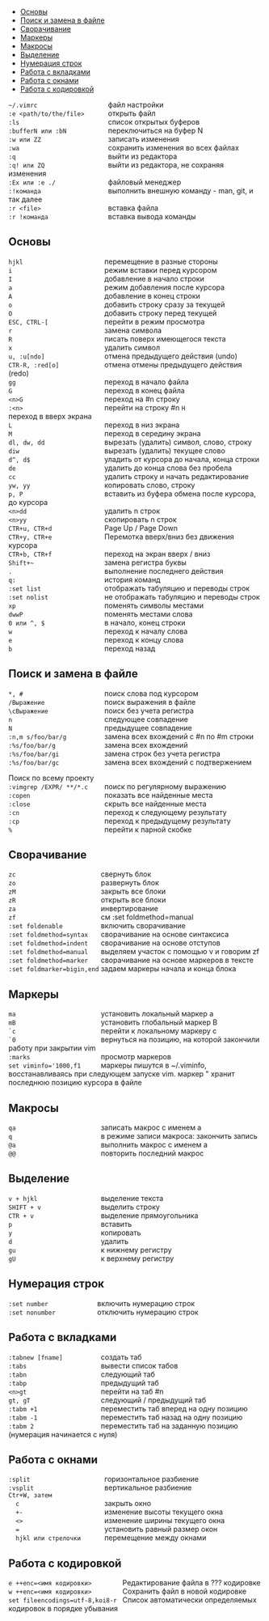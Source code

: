 
- [Основы](#osnovi)               
- [Поиск и замена в файле](#poisk)
- [Сворачивание](#svernut)
- [Маркеры](#mark)
- [Макросы](#mac)
- [Выделение](#select)
- [Нумерация строк](#nu)
- [Работа с вкладками](#tab)
- [Работа с окнами](#window)
- [Работа с кодировкой](#coder)

`~/.vimrc                   ` файл настройки    
`:e <path/to/the/file>      ` открыть файл    
`:ls                        ` список открытых буферов  
`:bufferN или :bN           ` переключиться на  буфер N      
`:w или ZZ                  ` записать изменения     
`:wa                        ` сохранить изменения во всех файлах    
`:q                         ` выйти из редактора    
`:q! или ZQ                 ` выйти из редактора, не сохраняя изменения    
`:Ex или :e ./              ` файловый менеджер    
`:!команда                  ` выполнить внешную команду - man, git, и так далее    
`:r <file>                  ` вставка файла    
`:r !команда                ` вставка вывода команды    

## <a id="osnovi">Основы</a>

` hjkl                       `  перемещение в разные стороны    
` i                          ` режим вставки перед курсором    
` I                          `  добавление в начало строки   
` a                          `  режим добавления после курсора    
` A                          `  добавление в конец строки    
` o                          `  добавить строку сразу за текущей      
` O                          `  добавить строку перед текущей  
` ESC, CTRL-[                `  перейти в режим просмотра    
` r                          `  замена символа    
` R                          `  писать поверх имеющегося текста    
` x                          `  удалить символ    
` u, :u[ndo]                 `  отмена предыдущего действия (undo)    
` CTR-R, :red[o]             `  отмена отмены предыдущего действия (redo)    
` gg                         `  переход в начало файла    
` G                          `  переход в конец файла    
` <n>G                       `  переход на #n строку    
` :<n>                       `  перейти на строку #n 
` H                          `  переход в вверх экрана      
` L                          `  переход в низ экрана      
` M                          `  переход в середину экрана  
` dl, dw, dd                 `  вырезать (удалить) символ, слово, строку  
` diw                        `  вырезать (удалить) текущее слово    
` d^, d$                     `  уладить от курсора до начала, конца строки    
` de                         `  удалить до конца слова без пробела        
` cc                         `  удалить строку и начать редактирование        
` yw, yy                     `  копировать слово, строку    
` p, P                       `  вставить из буфера обмена после курсора, до курсора    
` <n>dd                      `  удалить n строк    
` <n>yy                      `  скопировать n строк    
` CTR+u, CTR+d               `  Page Up / Page Down    
` CTR+y, CTR+e               `  Перемотка вверх/вниз без движения курсора   
` CTR+b, CTR+f               `  переход на экран вверх / вниз             
` Shift+~                    `  замена регистра буквы    
` .                          `  выполнение последнего действия    
` q:                         `  история команд      
` :set list                  `  отображать табуляцию и переводы строк   
` :set nolist                `  не отображать табуляцию и переводы строк  
` xp                         `  поменять символы местами    
` dwwP                       `  поменять местами слова    
` 0 или ^, $                 `  в начало, конец строки    
` w                          `  переход к началу слова    
` e                          `  переход к концу слова    
` b                          `  переход назад    

## <a id="poisk">Поиск и замена в файле</a>

` *, #                       `  поиск слова под курсором    
` /Выражение                 `  поиск выражения в файле    
` \cВыражение                `  поиск без учета регистра    
` n                          `  следующее совпадение    
` N                          `  предыдущее совпадение    
` :n,m s/foo/bar/g           `  замена всех вхождений с #n по #m строки     
` :%s/foo/bar/g              `  замена всех вхождений    
` :%s/foo/bar/gi             `  замена строк без учета регистра    
` :%s/foo/bar/gс             ` замена всех вхождений с подтвержением    

Поиск по всему проекту    
` :vimgrep /EXPR/ **/*.c     `  поиск по регулярному выражению   
` :copen                     `  показать все найденные места    
` :close                     `  скрыть все найденные места    
` :cn                        `  переход к следующему результату    
` :cp                        `  переход к предыдущему результату    
` %                          `  перейти к парной скобке    

## <a id="svernut">Сворачивание</a>
` zc                        `  свернуть блок     
` zo                        `  развернуть блок     
` zM                        `  закрыть все блоки    
` zR                        `  открыть все блоки    
` za                        `  инвертирование    
` zf                        `  см :set foldmethod=manual    
` :set foldenable           `  включить свoрачивание    
` :set foldmethod=syntax    `  сворачивание на основе синтаксиса    
` :set foldmethod=indent    `  сворачивание на основе отступов    
` :set foldmethod=manual    `  выделяем участок с помощью v и говорим zf     
` :set foldmethod=marker    `  сворачивание на основе маркеров в тексте    
` :set foldmarker=bigin,end `  задаем маркеры начала и конца блока    

## <a id="mark">Маркеры</a>
` ma                        `  установить локальный маркер a    
` mB                        `  установить глобальный маркер B    
``` `c                        ```  перейти к локальному маркеру c    
``` `0                        ```  вернуться на позицию, на которой закончили работу при закрытии vim    
` :marks                    `  просмотр маркеров    
` set viminfo='1000,f1      `  маркеры пишутся в ~/.viminfo, восстанавливаясь при следующем запуске vim. маркер " хранит  последнюю позицию курсора в файле
                       
 ## <a id="mac">Макросы</a>
` qa                        `  записать макрос с именем a    
` q                         `  в режиме записи макроса: закончить запись    
` @a                        `  выполнить макрос с именем a    
` @@                        `  повторить последний макрос    

 ## <a id="select">Выделение</a>
` v + hjkl                  `  выделение текста    
` SHIFT + v                 `  выделить строку    
` CTR + v                   `  выделение прямоугольника    
` p                         `  вставить    
` y                         `  копировать    
` d                         `  удалить    
` gu                        `  к нижнему регистру    
` gU                        `  к верхнему регистру

## <a id="nu">Нумерация строк</a>

` :set number              `  включить нумерацию строк    
` :set nonumber            `  отключить нумерацию строк    

## <a id="tab">Работа с вкладками</a>
` :tabnew [fname]           `  создать таб    
` :tabs                     `  вывести список табов    
` :tabn                     `  следующий таб    
` :tabp                     `  предыдущий таб    
` <n>gt                     `  перейти на таб #n    
` gt, gT                    `  следующий / предыдущий таб    
` :tabm +1                  `  переместить таб вперед на одну позицию    
` :tabm -1                  `  переместить таб назад на одну позицию    
` :tabm 2                   `  переместить таб на заданную позицию  (нумерация начинается с нуля)         
                          

## <a id="window">Работа с окнами</a>
` :split                     `  горизонтальное разбиение     
` :vsplit                    `  вертикальное разбиение    
` Ctr+W, затем               `    
`   с                        `  закрыть окно    
`   +-                       `  изменение высоты текущего окна    
`   <>                       `  изменение ширины текущего окна    
`   =                        `  установить равный размер окон    
`   hjkl или стрелочки       `  перемещение между окнами    

## <a id="coder">Работа с кодировкой</a>
` e ++enc=<имя кодировки>         `  Редактирование файла в ??? кодировке    
` w ++enc=<имя кодировки>         `  Сохранить файл в новой кодировке    
` set fileencodings=utf-8,koi8-r  `  Список автоматически определяемых кодировок в порядке убывания    
